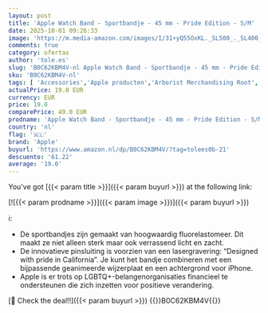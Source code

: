 ```yaml
---
layout: post
title: 'Apple Watch Band - Sportbandje - 45 mm - Pride Edition - S/M'
date: 2025-10-01 09:26:33
image: 'https://m.media-amazon.com/images/I/31+yQ55OxKL._SL500_._SL400_.jpg'
comments: true
category: ofertas
author: 'tole.es'
slug: 'B0C62KBM4V-nl Apple Watch Band - Sportbandje - 45 mm - Pride Edition - S/M'
sku: 'B0C62KBM4V-nl'
tags: [ 'Accessories','Apple producten','Arborist Merchandising Root','Draagbare technologie','Elektronica','Reservebandjes smartwatch','Self Service','Smartwatch-accessoires','Special Features Stores','Watch','apple','be0c145d-645e-47ab-b638-53e8112e3d67_0','be0c145d-645e-47ab-b638-53e8112e3d67_2801','🇳🇱', ]
actualPrice: 19.0 EUR
currency: EUR
price: 19.0
comparePrice: 49.0 EUR
prodname: 'Apple Watch Band - Sportbandje - 45 mm - Pride Edition - S/M'
country: 'nl'
flag: '🇳🇱'
brand: 'Apple'
buyurl: 'https://www.amazon.nl/dp/B0C62KBM4V/?tag=tolees0b-21'
descuento: '61.22'
average: '19.0'
---
```


You've got [{{< param title >}}]({{< param buyurl >}}) at the following link:

[![{{< param prodname >}}]({{< param image >}})]({{< param buyurl >}})

ℹ️:

- De sportbandjes zijn gemaakt van hoogwaardig fluorelastomeer. Dit maakt ze niet alleen sterk maar ook verrassend licht en zacht.
- De innovatieve pinsluiting is voorzien van een lasergravering: “Designed with pride in California”. Je kunt het bandje combineren met een bijpassende geanimeerde wijzerplaat en een achtergrond voor iPhone.
- Apple is er trots op LGBTQ+-belangenorganisaties financieel te ondersteunen die zich inzetten voor positieve verandering.

[🛒 Check the deal!!]({{< param buyurl >}})
{{<world>}}B0C62KBM4V{{</world>}}
